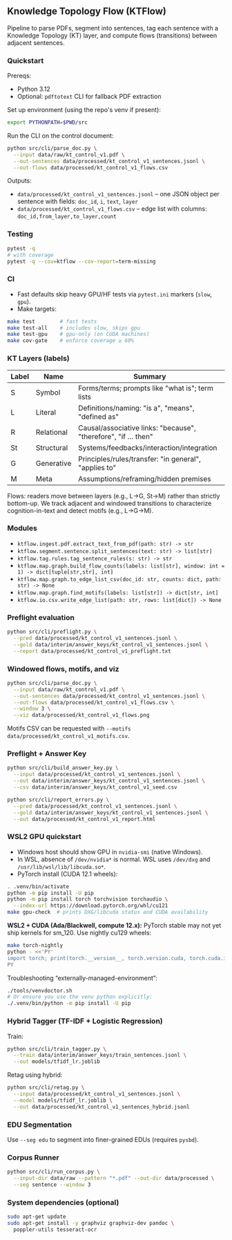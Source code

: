 ## Knowledge Topology Flow (KTFlow)

Pipeline to parse PDFs, segment into sentences, tag each sentence with a Knowledge Topology (KT) layer, and compute flows (transitions) between adjacent sentences.

### Quickstart

Prereqs:
- Python 3.12
- Optional: `pdftotext` CLI for fallback PDF extraction

Set up environment (using the repo's venv if present):

```bash
export PYTHONPATH=$PWD/src
```

Run the CLI on the control document:

```bash
python src/cli/parse_doc.py \
  --input data/raw/kt_control_v1.pdf \
  --out-sentences data/processed/kt_control_v1_sentences.jsonl \
  --out-flows data/processed/kt_control_v1_flows.csv
```

Outputs:
- `data/processed/kt_control_v1_sentences.jsonl` – one JSON object per sentence with fields: `doc_id`, `i`, `text`, `layer`
- `data/processed/kt_control_v1_flows.csv` – edge list with columns: `doc_id,from_layer,to_layer,count`

### Testing

```bash
pytest -q
# with coverage
pytest -q --cov=ktflow --cov-report=term-missing
```

### CI

- Fast defaults skip heavy GPU/HF tests via `pytest.ini` markers (`slow`, `gpu`).
- Make targets:

```bash
make test        # fast tests
make test-all    # includes slow, skips gpu
make test-gpu    # gpu-only (on CUDA machines)
make cov-gate    # enforce coverage ≥ 60%
```

### KT Layers (labels)

| Label | Name       | Summary |
|-------|------------|---------|
| S     | Symbol     | Forms/terms; prompts like "what is"; term lists |
| L     | Literal    | Definitions/naming: "is a", "means", "defined as" |
| R     | Relational | Causal/associative links: "because", "therefore", "if … then" |
| St    | Structural | Systems/feedbacks/interaction/integration |
| G     | Generative | Principles/rules/transfer: "in general", "applies to" |
| M     | Meta       | Assumptions/reframing/hidden premises |

Flows: readers move between layers (e.g., L→G, St→M) rather than strictly bottom-up. We track adjacent and windowed transitions to characterize cognition-in-text and detect motifs (e.g., L→G→M).

### Modules

- `ktflow.ingest.pdf.extract_text_from_pdf(path: str) -> str`
- `ktflow.segment.sentence.split_sentences(text: str) -> list[str]`
- `ktflow.tag.rules.tag_sentence_rules(s: str) -> str`
- `ktflow.map.graph.build_flow_counts(labels: list[str], window: int = 1) -> dict[tuple[str,str], int]`
- `ktflow.map.graph.to_edge_list_csv(doc_id: str, counts: dict, path: str) -> None`
- `ktflow.map.graph.find_motifs(labels: list[str]) -> dict[str, int]`
- `ktflow.io.csv.write_edge_list(path: str, rows: list[dict]) -> None`

### Preflight evaluation

```bash
python src/cli/preflight.py \
  --pred data/processed/kt_control_v1_sentences.jsonl \
  --gold data/interim/answer_keys/kt_control_v1_sentences.jsonl \
  --report data/processed/kt_control_v1_preflight.txt
```

### Windowed flows, motifs, and viz

```bash
python src/cli/parse_doc.py \
  --input data/raw/kt_control_v1.pdf \
  --out-sentences data/processed/kt_control_v1_sentences.jsonl \
  --out-flows data/processed/kt_control_v1_flows.csv \
  --window 3 \
  --viz data/processed/kt_control_v1_flows.png
```

Motifs CSV can be requested with `--motifs data/processed/kt_control_v1_motifs.csv`.

### Preflight + Answer Key

```bash
python src/cli/build_answer_key.py \
  --input data/processed/kt_control_v1_sentences.jsonl \
  --out data/interim/answer_keys/kt_control_v1_sentences.jsonl \
  --csv data/interim/answer_keys/kt_control_v1_seed.csv

python src/cli/report_errors.py \
  --pred data/processed/kt_control_v1_sentences.jsonl \
  --gold data/interim/answer_keys/kt_control_v1_sentences.jsonl \
  --out data/processed/kt_control_v1_report.html
```

### WSL2 GPU quickstart

- Windows host should show GPU in `nvidia-smi` (native Windows).
- In WSL, absence of `/dev/nvidia*` is normal. WSL uses `/dev/dxg` and `/usr/lib/wsl/lib/libcuda.so*`.
- PyTorch install (CUDA 12.1 wheels):

```bash
. .venv/bin/activate
python -m pip install -U pip
python -m pip install torch torchvision torchaudio \
  --index-url https://download.pytorch.org/whl/cu121
make gpu-check  # prints DXG/libcuda status and CUDA availability
```

**WSL2 + CUDA (Ada/Blackwell, compute 12.x):**
PyTorch stable may not yet ship kernels for sm_120. Use nightly cu129 wheels:

```bash
make torch-nightly
python - <<'PY'
import torch; print(torch.__version__, torch.version.cuda, torch.cuda.is_available())
PY
```

Troubleshooting “externally-managed-environment”:

```bash
./tools/venvdoctor.sh
# Or ensure you use the venv python explicitly:
./.venv/bin/python -m pip install -U pip
```

### Hybrid Tagger (TF-IDF + Logistic Regression)

Train:

```bash
python src/cli/train_tagger.py \
  --train data/interim/answer_keys/train_sentences.jsonl \
  --out models/tfidf_lr.joblib
```

Retag using hybrid:

```bash
python src/cli/retag.py \
  --input data/processed/kt_control_v1_sentences.jsonl \
  --model models/tfidf_lr.joblib \
  --out data/processed/kt_control_v1_sentences_hybrid.jsonl
```

### EDU Segmentation

Use `--seg edu` to segment into finer-grained EDUs (requires `pysbd`).

### Corpus Runner

```bash
python src/cli/run_corpus.py \
  --input-dir data/raw --pattern "*.pdf" --out-dir data/processed \
  --seg sentence --window 3
```

### System dependencies (optional)

```bash
sudo apt-get update
sudo apt-get install -y graphviz graphviz-dev pandoc \
  poppler-utils tesseract-ocr
```



